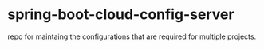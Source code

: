 # spring-boot-cloud-config-server
repo for maintaing the configurations that are required for multiple projects.
